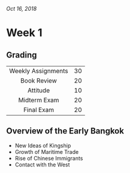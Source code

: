 *Oct 16, 2018*
# Week 1

## Grading
|||
|:-:|:-:|
|Weekly Assignments	|30|
|Book Review				|20|
|Attitude						|10|
|Midterm Exam				|20|
|Final Exam					|20|

## Overview of the Early Bangkok
- New Ideas of Kingship
- Growth of Maritime Trade
- Rise of Chinese Immigrants
- Contact with the West
